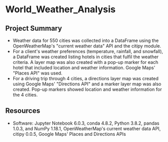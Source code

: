 # World_Weather_Analysis

## Project Summary
- Weather data for 550 cities was collected into a DataFrame using the OpenWeatherMap's "current weather data" API and the citipy module. 
- For a client's weather preferences (temperature, rainfall, and snowfall), a DataFrame was created listing hotels in cities that fulfil the weather criteria. A layer map was also created with a pop-up marker for each hotel that included location and weather information. Google Maps' "Places API" was used.
- For a driving trip through 4 cities, a directions layer map was created using Google Maps' "Directions API" and a marker layer map was also created. Pop-up markers showed location and weather information for the 4 cities. 

## Resources
- Software: Jupyter Notebook 6.0.3, conda 4.8.2, Python 3.8.2, pandas 1.0.3, and NumPy 1.18.1, OpenWeatherMap's current weather data API, citipy 0.0.5, Google Maps' Places and Directions APIs